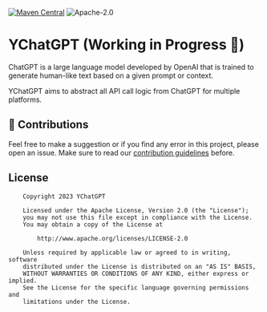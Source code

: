 [![Maven Central](https://maven-badges.herokuapp.com/maven-central/co.yml/ychatgpt/badge.svg)](https://maven-badges.herokuapp.com/maven-central/co.yml/ychatgpt/)
![Apache-2.0](https://img.shields.io/badge/license-Apache-blue)

# YChatGPT (Working in Progress 🚧)

ChatGPT is a large language model developed by OpenAI that is trained to generate human-like text based on a given prompt or context.

YChatGPT aims to abstract all API call logic from ChatGPT for multiple platforms.


## 🤝 Contributions

Feel free to make a suggestion or if you find any error in this project, please open an issue. Make sure to read our [contribution guidelines](https://github.com/yml-org/chatgpt-sdk/blob/main/CONTRIBUTING.md) before.

## License

```
    Copyright 2023 YChatGPT

    Licensed under the Apache License, Version 2.0 (the "License");
    you may not use this file except in compliance with the License.
    You may obtain a copy of the License at

        http://www.apache.org/licenses/LICENSE-2.0

    Unless required by applicable law or agreed to in writing, software
    distributed under the License is distributed on an "AS IS" BASIS,
    WITHOUT WARRANTIES OR CONDITIONS OF ANY KIND, either express or implied.
    See the License for the specific language governing permissions and
    limitations under the License.
```
